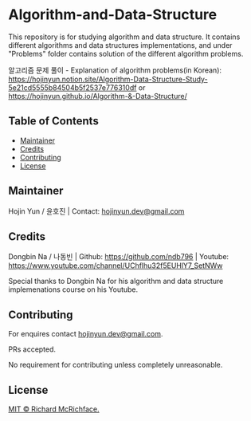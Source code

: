 # Algorithm-and-Data-Structure

This repository is for studying algorithm and data structure. It contains different algorithms and data structures implementations, and under "Problems" folder contains solution of the different algorithm problems.

알고리즘 문제 풀이 - Explanation of algorithm problems(in Korean):
https://hojinyun.notion.site/Algorithm-Data-Structure-Study-5e21cd5555b84504b5f2537e776310df or
https://hojinyun.github.io/Algorithm-&-Data-Structure/


## Table of Contents

- [Maintainer](#maintainer)
- [Credits](#Credits)
- [Contributing](#Contributing)
- [License](#License)

## Maintainer
Hojin Yun / 윤호진 | Contact: hojinyun.dev@gmail.com

## Credits
Dongbin Na / 나동빈 | Github: https://github.com/ndb796 | Youtube: https://www.youtube.com/channel/UChflhu32f5EUHlY7_SetNWw

Special thanks to Dongbin Na for his algorithm and data structure implemenations course on his Youtube.

## Contributing
For enquires contact hojinyun.dev@gmail.com.

PRs accepted.

No requirement for contributing unless completely unreasonable.

## License

[MIT © Richard McRichface.](https://github.com/RichardLitt/standard-readme/blob/master/LICENSE)
